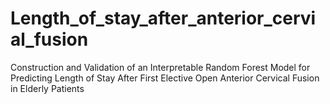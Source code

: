 # Length_of_stay_after_anterior_cervial_fusion
Construction and Validation of an Interpretable Random Forest Model for Predicting Length of Stay After First Elective Open Anterior Cervical Fusion in Elderly Patients
